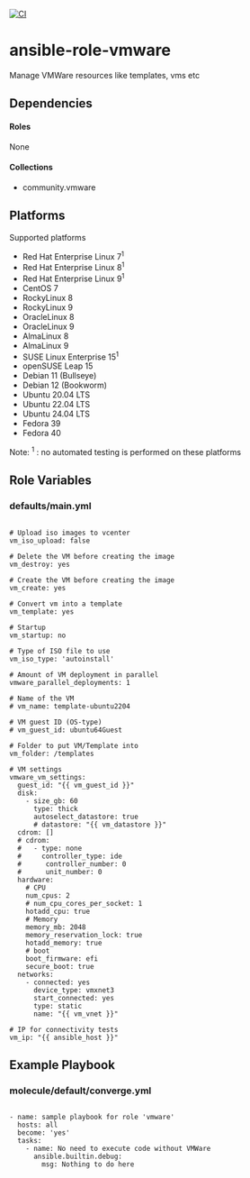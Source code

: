 [![CI](https://github.com/de-it-krachten/ansible-role-vmware/workflows/CI/badge.svg?event=push)](https://github.com/de-it-krachten/ansible-role-vmware/actions?query=workflow%3ACI)


# ansible-role-vmware

Manage VMWare resources like templates, vms etc



## Dependencies

#### Roles
None

#### Collections
- community.vmware

## Platforms

Supported platforms

- Red Hat Enterprise Linux 7<sup>1</sup>
- Red Hat Enterprise Linux 8<sup>1</sup>
- Red Hat Enterprise Linux 9<sup>1</sup>
- CentOS 7
- RockyLinux 8
- RockyLinux 9
- OracleLinux 8
- OracleLinux 9
- AlmaLinux 8
- AlmaLinux 9
- SUSE Linux Enterprise 15<sup>1</sup>
- openSUSE Leap 15
- Debian 11 (Bullseye)
- Debian 12 (Bookworm)
- Ubuntu 20.04 LTS
- Ubuntu 22.04 LTS
- Ubuntu 24.04 LTS
- Fedora 39
- Fedora 40

Note:
<sup>1</sup> : no automated testing is performed on these platforms

## Role Variables
### defaults/main.yml
<pre><code>
# Upload iso images to vcenter
vm_iso_upload: false

# Delete the VM before creating the image
vm_destroy: yes

# Create the VM before creating the image
vm_create: yes

# Convert vm into a template
vm_template: yes

# Startup
vm_startup: no

# Type of ISO file to use
vm_iso_type: 'autoinstall'

# Amount of VM deployment in parallel
vmware_parallel_deployments: 1

# Name of the VM
# vm_name: template-ubuntu2204

# VM guest ID (OS-type)
# vm_guest_id: ubuntu64Guest

# Folder to put VM/Template into
vm_folder: /templates

# VM settings
vmware_vm_settings:
  guest_id: "{{ vm_guest_id }}"
  disk:
    - size_gb: 60
      type: thick
      autoselect_datastore: true
      # datastore: "{{ vm_datastore }}"
  cdrom: []
  # cdrom:
  #   - type: none
  #     controller_type: ide
  #      controller_number: 0
  #      unit_number: 0
  hardware:
    # CPU
    num_cpus: 2
    # num_cpu_cores_per_socket: 1
    hotadd_cpu: true
    # Memory
    memory_mb: 2048
    memory_reservation_lock: true
    hotadd_memory: true
    # boot
    boot_firmware: efi
    secure_boot: true
  networks:
    - connected: yes
      device_type: vmxnet3
      start_connected: yes
      type: static
      name: "{{ vm_vnet }}"

# IP for connectivity tests
vm_ip: "{{ ansible_host }}"
</pre></code>




## Example Playbook
### molecule/default/converge.yml
<pre><code>
- name: sample playbook for role 'vmware'
  hosts: all
  become: 'yes'
  tasks:
    - name: No need to execute code without VMWare
      ansible.builtin.debug:
        msg: Nothing to do here
</pre></code>
